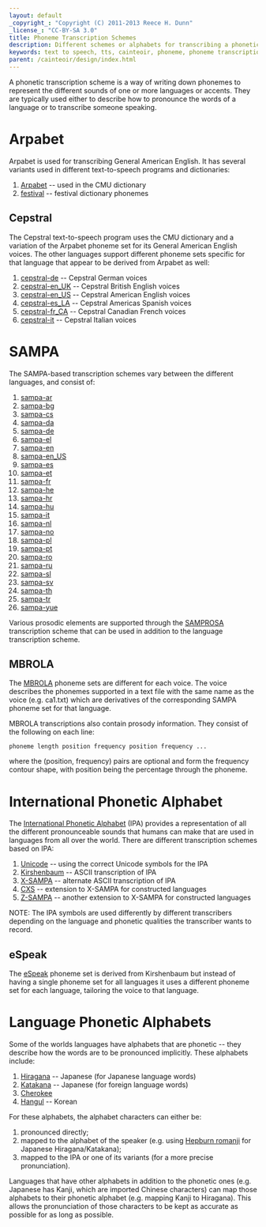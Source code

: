 ```yaml
---
layout: default
_copyright_: "Copyright (C) 2011-2013 Reece H. Dunn"
_license_: "CC-BY-SA 3.0"
title: Phoneme Transcription Schemes
description: Different schemes or alphabets for transcribing a phonetic pronunciation.
keywords: text to speech, tts, cainteoir, phoneme, phoneme transcription, ipa, sampa, x-sampa, kirshenbaum, arpabet
parent: /cainteoir/design/index.html
---
```


A phonetic transcription scheme is a way of writing down phonemes to represent
the different sounds of one or more languages or accents. They are typically
used either to describe how to pronounce the words of a language or to
transcribe someone speaking.

# Arpabet

Arpabet is used for transcribing General American English. It has several
variants used in different text-to-speech programs and dictionaries:

1.  [Arpabet](http://en.wikipedia.org/wiki/Arpabet) -- used in the CMU dictionary
2.  [festival](http://www.cstr.ed.ac.uk/projects/festival/) -- festival dictionary phonemes

## Cepstral

The Cepstral text-to-speech program uses the CMU dictionary and a variation of
the Arpabet phoneme set for its General American English voices. The other
languages support different phoneme sets specific for that language that appear
to be derived from Arpabet as well:

1.  [cepstral-de](https://www.cepstral.com/en/tutorials/view/phonemes-german) -- Cepstral German voices
2.  [cepstral-en_UK](https://www.cepstral.com/en/tutorials/view/phonemes-uk-english) -- Cepstral British English voices
3.  [cepstral-en_US](https://www.cepstral.com/en/tutorials/view/phonemes-us-english) -- Cepstral American English voices
4.  [cepstral-es_LA](https://www.cepstral.com/en/tutorials/view/phonemes-americas-spanish) -- Cepstral Americas Spanish voices
5.  [cepstral-fr_CA](https://www.cepstral.com/en/tutorials/view/phonemes-canadian-french) -- Cepstral Canadian French voices
6.  [cepstral-it](https://www.cepstral.com/en/tutorials/view/phonemes-italian) -- Cepstral Italian voices

# SAMPA

The SAMPA-based transcription schemes vary between the different languages, and
consist of:

1.  [sampa-ar](http://www.phon.ucl.ac.uk/home/sampa/arabic.htm)
2.  [sampa-bg](http://www.phon.ucl.ac.uk/home/sampa/bulgar.htm)
3.  [sampa-cs](http://www.phon.ucl.ac.uk/home/sampa/czech-uni.htm)
4.  [sampa-da](http://www.phon.ucl.ac.uk/home/sampa/danish.htm)
5.  [sampa-de](http://www.phon.ucl.ac.uk/home/sampa/german.htm)
6.  [sampa-el](http://www.phon.ucl.ac.uk/home/sampa/greek.htm)
7.  [sampa-en](http://www.phon.ucl.ac.uk/home/sampa/english.htm)
8.  [sampa-en_US](http://www.phon.ucl.ac.uk/home/sampa/american.htm)
9.  [sampa-es](http://www.phon.ucl.ac.uk/home/sampa/spanish.htm)
10. [sampa-et](http://www.phon.ucl.ac.uk/home/sampa/estonian.htm)
11. [sampa-fr](http://www.phon.ucl.ac.uk/home/sampa/french.htm)
12. [sampa-he](http://www.phon.ucl.ac.uk/home/sampa/hebrew.htm)
13. [sampa-hr](http://www.phon.ucl.ac.uk/home/sampa/croatian.htm)
14. [sampa-hu](http://www.phon.ucl.ac.uk/home/sampa/hungaria.htm)
15. [sampa-it](http://www.phon.ucl.ac.uk/home/sampa/italian.htm)
16. [sampa-nl](http://www.phon.ucl.ac.uk/home/sampa/dutch.htm)
17. [sampa-no](http://www.phon.ucl.ac.uk/home/sampa/norweg.htm)
18. [sampa-pl](http://www.phon.ucl.ac.uk/home/sampa/polish.htm)
19. [sampa-pt](http://www.phon.ucl.ac.uk/home/sampa/portug.htm)
20. [sampa-ro](http://www.phon.ucl.ac.uk/home/sampa/romanian.htm)
21. [sampa-ru](http://www.phon.ucl.ac.uk/home/sampa/russian.htm)
22. [sampa-sl](http://www.phon.ucl.ac.uk/home/sampa/slovenian.htm)
23. [sampa-sv](http://www.phon.ucl.ac.uk/home/sampa/swedish.htm)
24. [sampa-th](http://www.phon.ucl.ac.uk/home/sampa/thai.htm)
25. [sampa-tr](http://www.phon.ucl.ac.uk/home/sampa/turkish.htm)
26. [sampa-yue](http://www.phon.ucl.ac.uk/home/sampa/cantonese.htm)

Various prosodic elements are supported through the
[SAMPROSA](http://www.phon.ucl.ac.uk/home/sampa/samprosa.htm) transcription
scheme that can be used in addition to the language transcription scheme.

## MBROLA

The [MBROLA](http://tcts.fpms.ac.be/synthesis/) phoneme sets are
different for each voice. The voice describes the phonemes supported
in a text file with the same name as the voice (e.g. ca1.txt) which
are derivatives of the corresponding SAMPA phoneme set for that
language.

MBROLA transcriptions also contain prosody information. They consist
of the following on each line:

    phoneme length position frequency position frequency ...

where the (position, frequency) pairs are optional and form the frequency
contour shape, with position being the percentage through the phoneme.

# International Phonetic Alphabet

The [International Phonetic
Alphabet](http://en.wikipedia.org/wiki/International_Phonetic_Alphabet) (IPA)
provides a representation of all the different pronounceable sounds that humans
can make that are used in languages from all over the world. There are different
transcription schemes based on IPA:

1.  [Unicode](http://www.unicode.org) -- using the correct Unicode symbols for the IPA
2.  [Kirshenbaum](http://en.wikipedia.org/wiki/Kirshenbaum) -- ASCII transcription of IPA
3.  [X-SAMPA](http://en.wikipedia.org/wiki/X-SAMPA) -- alternate ASCII transcription of IPA
4.  [CXS](http://en.wikipedia.org/wiki/Conlang_XSAMPA) -- extension to X-SAMPA for constructed languages
5.  [Z-SAMPA](http://web.archive.org/web/20070310121209/www.penguindeskjob.com/wiki/index.php?title=Z-SAMPA) -- another extension to X-SAMPA for constructed languages

NOTE: The IPA symbols are used differently by different transcribers depending
on the language and phonetic qualities the transcriber wants to record.

## eSpeak

The [eSpeak](http://espeak.sourceforge.net/phonemes.html) phoneme set is
derived from Kirshenbaum but instead of having a single phoneme set for all
languages it uses a different phoneme set for each language, tailoring the
voice to that language.

# Language Phonetic Alphabets

Some of the worlds languages have alphabets that are phonetic -- they describe
how the words are to be pronounced implicitly. These alphabets include:

1.  [Hiragana](http://en.wikipedia.org/wiki/Hiragana) -- Japanese (for Japanese language words)
2.  [Katakana](http://en.wikipedia.org/wiki/Katakana) -- Japanese (for foreign language words)
3.  [Cherokee](http://en.wikipedia.org/wiki/Cherokee_alphabet)
4.  [Hangul](http://en.wikipedia.org/wiki/Hangul) -- Korean

For these alphabets, the alphabet characters can either be:

1.  pronounced directly;
2.  mapped to the alphabet of the speaker (e.g. using [Hepburn romanji](http://en.wikipedia.org/wiki/Hepburn_romanization) for Japanese Hiragana/Katakana);
3.  mapped to the IPA or one of its variants (for a more precise pronunciation).

Languages that have other alphabets in addition to the phonetic ones (e.g.
Japanese has Kanji, which are imported Chinese characters) can map those
alphabets to their phonetic alphabet (e.g. mapping Kanji to Hiragana). This
allows the pronunciation of those characters to be kept as accurate as
possible for as long as possible.
